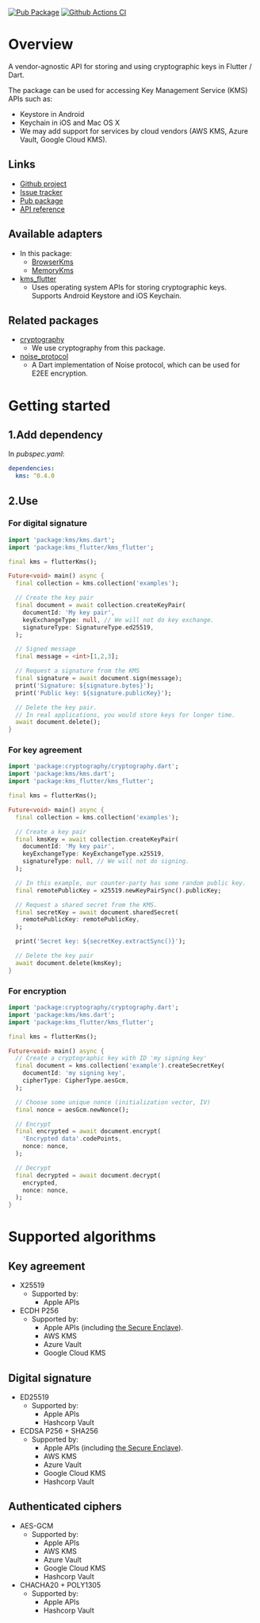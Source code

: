 [![Pub Package](https://img.shields.io/pub/v/kms.svg)](https://pub.dev/packages/kms)
[![Github Actions CI](https://github.com/dint-dev/cryptography/workflows/Dart%20CI/badge.svg)](https://github.com/dint-dev/cryptography/actions?query=workflow%3A%22Dart+CI%22)

# Overview
A vendor-agnostic API for storing and using cryptographic keys in Flutter / Dart.

The package can be used for accessing Key Management Service (KMS) APIs such as:
  * Keystore in Android
  * Keychain in iOS and Mac OS X
  * We may add support for services by cloud vendors (AWS KMS, Azure Vault, Google Cloud KMS).

## Links
  * [Github project](https://github.com/dint-dev/cryptography)
  * [Issue tracker](https://github.com/dint-dev/cryptography/issues)
  * [Pub package](https://pub.dev/packages/kms)
  * [API reference](https://pub.dev/documentation/kms/latest/)

## Available adapters
  * In this package:
    * [BrowserKms](https://pub.dev/documentation/kms/latest/kms/BrowserKms-class.html)
    * [MemoryKms](https://pub.dev/documentation/kms/latest/kms/MemoryKms-class.html)
  * [kms_flutter](https://pub.dev/packages/kms_flutter)
    * Uses operating system APIs for storing cryptographic keys. Supports Android Keystore and iOS
      Keychain.

## Related packages
  * [cryptography](https://pub.dev/packages/cryptography)
    * We use cryptography from this package.
  * [noise_protocol](https://pub.dev/packages/noise_protocol)
    * A Dart implementation of Noise protocol, which can be used for E2EE encryption.


# Getting started
## 1.Add dependency
In _pubspec.yaml_:
```yaml
dependencies:
  kms: ^0.4.0
```

## 2.Use
### For digital signature
```dart
import 'package:kms/kms.dart';
import 'package:kms_flutter/kms_flutter';

final kms = flutterKms();

Future<void> main() async {
  final collection = kms.collection('examples');

  // Create the key pair
  final document = await collection.createKeyPair(
    documentId: 'My key pair',
    keyExchangeType: null, // We will not do key exchange.
    signatureType: SignatureType.ed25519,
  );

  // Signed message
  final message = <int>[1,2,3];

  // Request a signature from the KMS
  final signature = await document.sign(message);
  print('Signature: ${signature.bytes}');
  print('Public key: ${signature.publicKey}');

  // Delete the key pair.
  // In real applications, you would store keys for longer time.
  await document.delete();
}
```

### For key agreement
```dart
import 'package:cryptography/cryptography.dart';
import 'package:kms/kms.dart';
import 'package:kms_flutter/kms_flutter';

final kms = flutterKms();

Future<void> main() async {
  final collection = kms.collection('examples');

  // Create a key pair
  final kmsKey = await collection.createKeyPair(
    documentId: 'My key pair',
    keyExchangeType: KeyExchangeType.x25519,
    signatureType: null, // We will not do signing.
  );

  // In this example, our counter-party has some random public key.
  final remotePublicKey = x25519.newKeyPairSync().publicKey;

  // Request a shared secret from the KMS.
  final secretKey = await document.sharedSecret(
    remotePublicKey: remotePublicKey,
  );

  print('Secret key: ${secretKey.extractSync()}');

  // Delete the key pair
  await document.delete(kmsKey);
}
```

### For encryption
```dart
import 'package:cryptography/cryptography.dart';
import 'package:kms/kms.dart';
import 'package:kms_flutter/kms_flutter';

final kms = flutterKms();

Future<void> main() async {
  // Create a cryptographic key with ID 'my signing key'
  final document = kms.collection('example').createSecretKey(
    documentId: 'my signing key',
    cipherType: CipherType.aesGcm,
  );

  // Choose some unique nonce (initialization vector, IV)
  final nonce = aesGcm.newNonce();

  // Encrypt
  final encrypted = await document.encrypt(
    'Encrypted data'.codePoints,
    nonce: nonce,
  );

  // Decrypt
  final decrypted = await document.decrypt(
    encrypted,
    nonce: nonce,
  );
}
```

# Supported algorithms
## Key agreement
  * X25519
    * Supported by:
      * Apple APIs
  * ECDH P256
    * Supported by:
      * Apple APIs (including [the Secure Enclave](https://developer.apple.com/documentation/cryptokit/secureenclave/p256)).
      * AWS KMS
      * Azure Vault
      * Google Cloud KMS

## Digital signature
  * ED25519
    * Supported by:
      * Apple APIs
      * Hashcorp Vault
  * ECDSA P256 + SHA256
    * Supported by:
      * Apple APIs (including [the Secure Enclave](https://developer.apple.com/documentation/cryptokit/secureenclave/p256)).
      * AWS KMS
      * Azure Vault
      * Google Cloud KMS
      * Hashcorp Vault

## Authenticated ciphers
  * AES-GCM
    * Supported by:
      * Apple APIs
      * AWS KMS
      * Azure Vault
      * Google Cloud KMS
      * Hashcorp Vault
  * CHACHA20 + POLY1305
    * Supported by:
      * Apple APIs
      * Hashcorp Vault

